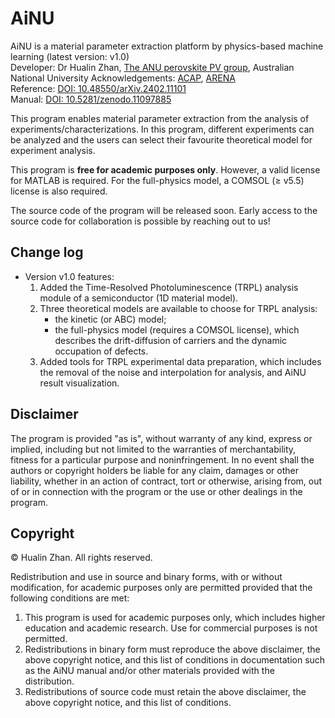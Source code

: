 # AiNU 
AiNU is a material parameter extraction platform by physics-based machine learning (latest version: v1.0) <br>
Developer: Dr Hualin Zhan, [The ANU perovskite PV group](https://www.perovskitegroup.com.au/), Australian National University
Acknowledgements: [ACAP](https://www.acap.org.au/), [ARENA](https://arena.gov.au/) <br>
Reference: [DOI: 10.48550/arXiv.2402.11101](https://doi.org/10.48550/arXiv.2402.11101) <br>
Manual: [DOI: 10.5281/zenodo.11097885](https://doi.org/10.5281/zenodo.11097885)

This program enables material parameter extraction from the analysis of experiments/characterizations. In this program, different experiments can be analyzed and the users can select their favourite theoretical model for experiment analysis. 

This program is **free for academic purposes only**. However, a valid license for MATLAB is required. For the full-physics model, a COMSOL (≥ v5.5) license is also required.

The source code of the program will be released soon. Early access to the source code for collaboration is possible by reaching out to us!

## Change log

* Version v1.0 features:
  1. Added the Time-Resolved Photoluminescence (TRPL) analysis module of a semiconductor (1D material model). <br>
  2. Three theoretical models are available to choose for TRPL analysis:
     * the kinetic (or ABC) model;
     * the full-physics model (requires a COMSOL license), which describes the drift-diffusion of carriers and the dynamic occupation of defects. <br>
  4. Added tools for TRPL experimental data preparation, which includes the removal of the noise and interpolation for analysis, and AiNU result visualization.

## Disclaimer

The program is provided "as is", without warranty of any kind, express or implied, including but not limited to the warranties of merchantability, fitness for a particular purpose and noninfringement. In no event shall the authors or copyright holders be liable for any claim, damages or other liability, whether in an action of contract, tort or otherwise, arising from, out of or in connection with the program or the use or other dealings in the program.
	
## Copyright
	
© Hualin Zhan. All rights reserved.
	
Redistribution and use in source and binary forms, with or without modification, for academic purposes only are permitted provided that the following conditions are met:
  1. This program is used for academic purposes only, which includes higher education and academic research. Use for commercial purposes is not permitted.  <br>
  2. Redistributions in binary form must reproduce the above disclaimer, the above copyright notice, and this list of conditions in documentation such as the AiNU manual and/or other materials provided with the distribution. <br>
  3. Redistributions of source code must retain the above disclaimer, the above copyright notice, and this list of conditions.
